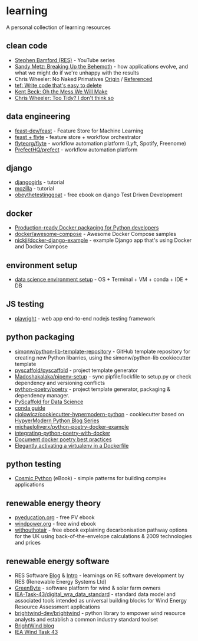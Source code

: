 # learning
A personal collection of learning resources


## clean code
- [Stephen Bamford (RES)](https://www.youtube.com/watch?v=vXy5oh-BuW0&ab_channel=StephenBamford) - YouTube series
- [Sandy Metz: Breaking Up the Behemoth](https://sandimetz.com/blog/2017/9/13/breaking-up-the-behemoth) - how applications evolve, and what we might do if we're unhappy with the results
- Chris Wheeler: No Naked Primatives [Origin](http://chriswheeler.blogspot.com/2005/05/my-favourite-smells.html) / [Referenced](https://medium.com/res-software-team/no-naked-primitives-404706369904)
- [tef: Write code that's easy to delete](https://programmingisterrible.com/post/139222674273/how-to-write-disposable-code-in-large-systems)
- [Kent Beck: Oh the Mess We Will Make](https://medium.com/@kentbeck_7670/oh-the-messes-we-will-make-578af67ad16d)
- [Chris Wheeler: Too Tidy? I don't think so](https://ronjeffries.com/articles/020-01ff/tidy/)


## data engineering

- [feast-dev/feast](https://github.com/feast-dev/feast) - Feature Store for Machine Learning
- [feast + flyte](https://blog.flyte.org/bring-ml-close-to-data-using-feast-and-flyte) - feature store + workflow orchestrator
- [flyteorg/flyte](https://github.com/flyteorg/flyte) - workflow automation platform (Lyft, Spotify, Freenome)
- [PrefectHQ/prefect](https://github.com/PrefectHQ/prefect) - workflow automation platform


## django

- [djangogirls](https://djangogirls.org/en/) - tutorial
- [mozilla](https://developer.mozilla.org/en-US/docs/Learn/Server-side/Django) - tutorial
- [obeythetestinggoat](https://www.obeythetestinggoat.com/) - free ebook on django Test Driven Development


## docker

- [Production-ready Docker packaging for Python developers](https://pythonspeed.com/docker)
- [docker/awesome-compose](https://github.com/docker/awesome-compose) - Awesome Docker Compose samples
- [nickjj/docker-django-example](https://github.com/nickjj/docker-django-example) - example Django app that's using Docker and Docker Compose


## environment setup

- [data science environment setup](https://whiteboxml.com/blog/the-definitive-data-scientist-environment-setup) - OS + Terminal + VM + conda + IDE + DB


## JS testing 

- [playright](https://github.com/microsoft/playwright) - web app end-to-end nodejs testing framework


## python packaging

- [simonw/python-lib-template-repository](https://github.com/simonw/python-lib-template-repository) - GitHub template repository for creating new Python libarries, using the simonw/python-lib cookiecutter template
- [pyscaffold/pyscaffold](https://github.com/pyscaffold/pyscaffold) - project template generator
- [Madoshakalaka/pipenv-setup](https://github.com/Madoshakalaka/pipenv-setup) - sync pipfile/lockfile to setup.py or check dependency and versioning conflicts
- [python-poetry/poetry](https://github.com/python-poetry/poetry) - project template generator, packaging & dependency manager.
- [PyScaffold for Data Science](https://florianwilhelm.info/2018/11/working_efficiently_with_jupyter_lab/)
- [conda guide](https://whiteboxml.com/blog/the-definitive-guide-to-python-virtual-environments-with-conda)
- [cjolowicz/cookiecutter-hypermodern-python](https://github.com/cjolowicz/cookiecutter-hypermodern-python) - cookiecutter based on [HypyerModern Python Blog Series](https://medium.com/@cjolowicz/hypermodern-python-d44485d9d769)
- [michaeloliverx/python-poetry-docker-example](https://github.com/michaeloliverx/python-poetry-docker-example) 
- [integrating-python-poetry-with-docker](https://stackoverflow.com/questions/53835198/integrating-python-poetry-with-docker/54763270#54763270)
- [Document docker poetry best practices](https://github.com/python-poetry/poetry/discussions/1879#discussioncomment-216865)
- [Elegantly activating a virtualenv in a Dockerfile](https://pythonspeed.com/articles/activate-virtualenv-dockerfile/)


## python testing

- [Cosmic Python](https://www.cosmicpython.com/book/preface.html) (eBook) - simple patterns for building complex applications
 

## renewable energy theory

- [pveducation.org](https://www.pveducation.org/) - free PV ebook
- [windpower.org](http://ele.aut.ac.ir/~wind/en/tour/) - free wind ebook
- [withouthotair](http://withouthotair.com/) - free ebook explaining decarbonisation pathway options for the UK using back-of-the-envelope calculations & 2009 technologies and prices


## renewable energy software

- RES Software [Blog](https://medium.com/res-software-team) & [Intro](https://medium.com/res-software-team/welcome-to-the-res-software-blog-5e856c1bb8b4) - learnings on RE software development by RES (Renewable Energy Systems Ltd)
- [GreenByte](https://www.greenbyte.com/) - software platform for wind & solar farm owners
- [IEA-Task-43/digital_wra_data_standard](https://github.com/IEA-Task-43/digital_wra_data_standard) - standard data model and associated tools intended as universal building blocks for Wind Energy Resource Assessment applications
- [brightwind-dev/brightwind](https://github.com/brightwind-dev/brightwind) - python library to empower wind resource analysts and establish a common industry standard toolset
- [BrightWind blog](https://brightwindanalysis.medium.com/)
- [IEA Wind Task 43](https://www.ieawindtask43.org/)

